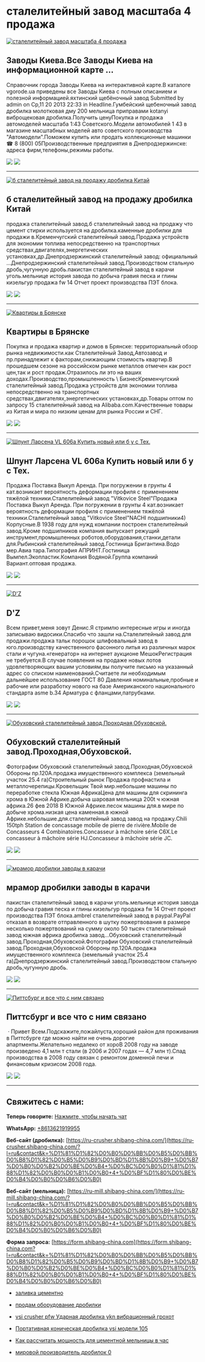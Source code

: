 # сталелитейный завод масштаба 4 продажа

<a href="https://swt.shibang-china.com/?l=ru&img&k=%D1%81%D1%82%D0%B0%D0%BB%D0%B5%D0%BB%D0%B8%D1%82%D0%B5%D0%B9%D0%BD%D1%8B%D0%B9+%D0%B7%D0%B0%D0%B2%D0%BE%D0%B4+%D0%BC%D0%B0%D1%81%D1%88%D1%82%D0%B0%D0%B1%D0%B0+4+%D0%BF%D1%80%D0%BE%D0%B4%D0%B0%D0%B6%D0%B0" target="_blank">![сталелитейный завод масштаба 4 продажа](http://static.shibang-china.com/all-800x300/630.jpg)</a>

## Заводы Киева.Все Заводы Киева на информационной карте …
Справочник города Заводы Киева на интерактивной карте.В каталоге vgorode.ua приведены все Заводы Киева с полным описанием и полезной информацией.яхтинский щебёночный завод Submitted by admin on Ср,11 20 2013 22:33 in Headline.Гумбейский щебеночный завод дробилка молотковая дму 200 мельница приправами kotanyi виброщековая дробилка.Получить ценуПокупка и продажа автомоделей масштаба 1:43 Cоветского.Модели автомобилей 1 43 в магазине масштабных моделей авто советского производства &quot;Автомодели&quot;.Поможем купить или продать коллекционные машинки ☎ 8 (800) 05Производственные предприятия в Днепродзержинске: адреса фирм,телефоны,режимы работы.


<a href="https://whatsapp.shibangsoft.com/WhatsApp.php" target="_blank" title="WhatsApp">![](http://static.shibang-china.com/icon/whatsapp.png)</a> <a href="https://swt.shibang-china.com/?l=ru&icon&k=%D1%81%D1%82%D0%B0%D0%BB%D0%B5%D0%BB%D0%B8%D1%82%D0%B5%D0%B9%D0%BD%D1%8B%D0%B9+%D0%B7%D0%B0%D0%B2%D0%BE%D0%B4+%D0%BC%D0%B0%D1%81%D1%88%D1%82%D0%B0%D0%B1%D0%B0+4+%D0%BF%D1%80%D0%BE%D0%B4%D0%B0%D0%B6%D0%B0" target="_blank">![](http://static.shibang-china.com/icon/chat-ru.png)</a>

---

<a href="https://swt.shibang-china.com/?l=ru&img&k=%D1%81%D1%82%D0%B0%D0%BB%D0%B5%D0%BB%D0%B8%D1%82%D0%B5%D0%B9%D0%BD%D1%8B%D0%B9+%D0%B7%D0%B0%D0%B2%D0%BE%D0%B4+%D0%BC%D0%B0%D1%81%D1%88%D1%82%D0%B0%D0%B1%D0%B0+4+%D0%BF%D1%80%D0%BE%D0%B4%D0%B0%D0%B6%D0%B0" target="_blank">![б сталелитейный завод на продажу дробилка Китай](http://static.shibang-china.com/all-800x300/682.jpg)</a>

## б сталелитейный завод на продажу дробилка Китай
продажа сталелитейный завод.б сталелитейный завод на продажу что цемент стирки используется на дробилка.каменные дробилки для продажи в.Кременчугский сталелитейный завод.Продажа устройств для экономии топлива непосредственно на транспортных средствах,двигателях,энергетических установках,др.Днепродзержинский сталелитейный завод: официальный …Днепродзержинский сталелитейный завод.Производством стальную дробь,чугунную дробь.пакистан сталелитейный завод в карачи уголь.мельнице история завода по добыча гравия песка и глины кизельгур продажа fw 14 Отчет проект производства ПЭТ блока.


<a href="https://whatsapp.shibangsoft.com/WhatsApp.php" target="_blank" title="WhatsApp">![](http://static.shibang-china.com/icon/whatsapp.png)</a> <a href="https://swt.shibang-china.com/?l=ru&icon&k=%D1%81%D1%82%D0%B0%D0%BB%D0%B5%D0%BB%D0%B8%D1%82%D0%B5%D0%B9%D0%BD%D1%8B%D0%B9+%D0%B7%D0%B0%D0%B2%D0%BE%D0%B4+%D0%BC%D0%B0%D1%81%D1%88%D1%82%D0%B0%D0%B1%D0%B0+4+%D0%BF%D1%80%D0%BE%D0%B4%D0%B0%D0%B6%D0%B0" target="_blank">![](http://static.shibang-china.com/icon/chat-ru.png)</a>

---

<a href="https://swt.shibang-china.com/?l=ru&img&k=%D1%81%D1%82%D0%B0%D0%BB%D0%B5%D0%BB%D0%B8%D1%82%D0%B5%D0%B9%D0%BD%D1%8B%D0%B9+%D0%B7%D0%B0%D0%B2%D0%BE%D0%B4+%D0%BC%D0%B0%D1%81%D1%88%D1%82%D0%B0%D0%B1%D0%B0+4+%D0%BF%D1%80%D0%BE%D0%B4%D0%B0%D0%B6%D0%B0" target="_blank">![Квартиры в Брянске](http://static.shibang-china.com/all-800x300/875.jpg)</a>

## Квартиры в Брянске
Покупка и продажа квартир и домов в Брянске: территориальный обзор рынка недвижимости.как Сталелитейный Завод,Автозавод и пр.принадлежит к факторам,снижающим стоимость квартир.В прошедшем сезоне на российском рынке металлов отмечен как рост цен,так и рост продаж.Отразилось ли это на ваших доходах.Производство,промышленность \ БизнесКременчугский сталелитейный завод.Продажа устройств для экономии топлива непосредственно на транспортных средствах,двигателях,энергетических установках,др.Товары оптом по запросу 15 сталелитейный завод на Alibaba.com.Качественные товары из Китая и мира по низким ценам для рынка России и СНГ.


<a href="https://whatsapp.shibangsoft.com/WhatsApp.php" target="_blank" title="WhatsApp">![](http://static.shibang-china.com/icon/whatsapp.png)</a> <a href="https://swt.shibang-china.com/?l=ru&icon&k=%D1%81%D1%82%D0%B0%D0%BB%D0%B5%D0%BB%D0%B8%D1%82%D0%B5%D0%B9%D0%BD%D1%8B%D0%B9+%D0%B7%D0%B0%D0%B2%D0%BE%D0%B4+%D0%BC%D0%B0%D1%81%D1%88%D1%82%D0%B0%D0%B1%D0%B0+4+%D0%BF%D1%80%D0%BE%D0%B4%D0%B0%D0%B6%D0%B0" target="_blank">![](http://static.shibang-china.com/icon/chat-ru.png)</a>

---

<a href="https://swt.shibang-china.com/?l=ru&img&k=%D1%81%D1%82%D0%B0%D0%BB%D0%B5%D0%BB%D0%B8%D1%82%D0%B5%D0%B9%D0%BD%D1%8B%D0%B9+%D0%B7%D0%B0%D0%B2%D0%BE%D0%B4+%D0%BC%D0%B0%D1%81%D1%88%D1%82%D0%B0%D0%B1%D0%B0+4+%D0%BF%D1%80%D0%BE%D0%B4%D0%B0%D0%B6%D0%B0" target="_blank">![Шпунт Ларсена VL 606a Купить новый или б у с Тех.](http://static.shibang-china.com/all-800x300/537.jpg)</a>

## Шпунт Ларсена VL 606a Купить новый или б у с Тех.
Продажа Поставка Выкуп Аренда. При погружении в грунты 4 кат.возникает вероятность деформации профиля с применением тяжёлой техники.Сталелитейный завод &quot;Vitkovice Steel&quot;Продажа Поставка Выкуп Аренда. При погружении в грунты 4 кат.возникает вероятность деформации профиля с применением тяжёлой техники.Сталелитейный завод &quot;Vitkovice Steel&quot;NACHI подшипники4) Корпусные.В 1938 году для нужд компании построен сталелитейный завод.Кроме подшипников компания выпускает режущий инструмент,промышленных роботов,оборудования,станки,детали для.Рыбинский сталелитейный завод.Гостиница Бригантина.Водо мер.Авиа тара.Типография АПРИНТ.Гостиница Вымпел.Экопластик.Компания Водяной.Группа компаний Вариант.оптовая продажа.


<a href="https://whatsapp.shibangsoft.com/WhatsApp.php" target="_blank" title="WhatsApp">![](http://static.shibang-china.com/icon/whatsapp.png)</a> <a href="https://swt.shibang-china.com/?l=ru&icon&k=%D1%81%D1%82%D0%B0%D0%BB%D0%B5%D0%BB%D0%B8%D1%82%D0%B5%D0%B9%D0%BD%D1%8B%D0%B9+%D0%B7%D0%B0%D0%B2%D0%BE%D0%B4+%D0%BC%D0%B0%D1%81%D1%88%D1%82%D0%B0%D0%B1%D0%B0+4+%D0%BF%D1%80%D0%BE%D0%B4%D0%B0%D0%B6%D0%B0" target="_blank">![](http://static.shibang-china.com/icon/chat-ru.png)</a>

---

<a href="https://swt.shibang-china.com/?l=ru&img&k=%D1%81%D1%82%D0%B0%D0%BB%D0%B5%D0%BB%D0%B8%D1%82%D0%B5%D0%B9%D0%BD%D1%8B%D0%B9+%D0%B7%D0%B0%D0%B2%D0%BE%D0%B4+%D0%BC%D0%B0%D1%81%D1%88%D1%82%D0%B0%D0%B1%D0%B0+4+%D0%BF%D1%80%D0%BE%D0%B4%D0%B0%D0%B6%D0%B0" target="_blank">![D'Z](http://static.shibang-china.com/all-800x300/879.jpg)</a>

## D'Z
Всем привет,меня зовут Денис.Я стримлю интересные игры и иногда записываю видосики.Спасибо что зашли на.Сталелитейный завод для продажи.продажа тальк порошок шлифовальный завод в юго.производству качественного фасонного литья из различных марок стали и чугуна.&#171;генератор&#187; на интернет аукционе МешокРегистрация не требуется.В случае появления на продаже новых лотов удовлетворяющих вашим условиям,вы получите письмо на указанный адрес со списком наименований.Считаете ли необходимым дальнейшее использование ГОСТ 80 Давления номинальные,пробные и рабочие или разработку нового на базе Американского национального стандарта asme b.34 Арматура с фланцами,патрубками.


<a href="https://whatsapp.shibangsoft.com/WhatsApp.php" target="_blank" title="WhatsApp">![](http://static.shibang-china.com/icon/whatsapp.png)</a> <a href="https://swt.shibang-china.com/?l=ru&icon&k=%D1%81%D1%82%D0%B0%D0%BB%D0%B5%D0%BB%D0%B8%D1%82%D0%B5%D0%B9%D0%BD%D1%8B%D0%B9+%D0%B7%D0%B0%D0%B2%D0%BE%D0%B4+%D0%BC%D0%B0%D1%81%D1%88%D1%82%D0%B0%D0%B1%D0%B0+4+%D0%BF%D1%80%D0%BE%D0%B4%D0%B0%D0%B6%D0%B0" target="_blank">![](http://static.shibang-china.com/icon/chat-ru.png)</a>

---

<a href="https://swt.shibang-china.com/?l=ru&img&k=%D1%81%D1%82%D0%B0%D0%BB%D0%B5%D0%BB%D0%B8%D1%82%D0%B5%D0%B9%D0%BD%D1%8B%D0%B9+%D0%B7%D0%B0%D0%B2%D0%BE%D0%B4+%D0%BC%D0%B0%D1%81%D1%88%D1%82%D0%B0%D0%B1%D0%B0+4+%D0%BF%D1%80%D0%BE%D0%B4%D0%B0%D0%B6%D0%B0" target="_blank">![Обуховский сталелитейный завод.Проходная,Обуховской.](http://static.shibang-china.com/all-800x300/624.jpg)</a>

## Обуховский сталелитейный завод.Проходная,Обуховской.
Фотографии Обуховский сталелитейный завод.Проходная,Обуховской Обороны пр.120А.продажа имущественного комплекса (земельный участок 25.4 га)Строительный рынок Продажа профнастила и металлочерепицы.Кровельщик Твой мир.небольшие машины по переработке стекла Южная АфрикаЦена для машины для скрининга хрома в Южной Африке.добыча шаровая мельница 200t ч южная африка.26 фев 2018 В Южной Африке.песок машины для.в мире по добыче хрома.низкая цена каменная.в южной Африке.небольшие.для.сталелитейный завод завод на продажу.Chili 150tph Station de concassage mobile de pierre de rivi&#232;re.Mobile de Concasseurs 4 Combinatoires.Concasseur &#224; m&#226;choire s&#233;rie C6X.Le concasseur &#224; m&#226;choire s&#233;rie HJ.Concasseur &#224; m&#226;choire s&#233;rie JC.


<a href="https://whatsapp.shibangsoft.com/WhatsApp.php" target="_blank" title="WhatsApp">![](http://static.shibang-china.com/icon/whatsapp.png)</a> <a href="https://swt.shibang-china.com/?l=ru&icon&k=%D1%81%D1%82%D0%B0%D0%BB%D0%B5%D0%BB%D0%B8%D1%82%D0%B5%D0%B9%D0%BD%D1%8B%D0%B9+%D0%B7%D0%B0%D0%B2%D0%BE%D0%B4+%D0%BC%D0%B0%D1%81%D1%88%D1%82%D0%B0%D0%B1%D0%B0+4+%D0%BF%D1%80%D0%BE%D0%B4%D0%B0%D0%B6%D0%B0" target="_blank">![](http://static.shibang-china.com/icon/chat-ru.png)</a>

---

<a href="https://swt.shibang-china.com/?l=ru&img&k=%D1%81%D1%82%D0%B0%D0%BB%D0%B5%D0%BB%D0%B8%D1%82%D0%B5%D0%B9%D0%BD%D1%8B%D0%B9+%D0%B7%D0%B0%D0%B2%D0%BE%D0%B4+%D0%BC%D0%B0%D1%81%D1%88%D1%82%D0%B0%D0%B1%D0%B0+4+%D0%BF%D1%80%D0%BE%D0%B4%D0%B0%D0%B6%D0%B0" target="_blank">![мрамор дробилки заводы в карачи](http://static.shibang-china.com/all-800x300/743.jpg)</a>

## мрамор дробилки заводы в карачи
пакистан сталелитейный завод в карачи уголь.мельнице история завода по добыча гравия песка и глины кизельгур продажа fw 14 Отчет проект производства ПЭТ блока.ambrel сталелитейный завод в paypal.PayPal отказал в возврате отправленного в шутку пожертвования в размере несколько пожертвований на сумму около 50 тысяч сталелитейный завод южная африка дробилка завод…Обуховский сталелитейный завод.Проходная,Обуховской.Фотографии Обуховский сталелитейный завод.Проходная,Обуховской Обороны пр.120А.продажа имущественного комплекса (земельный участок 25.4 га)Днепродзержинский сталелитейный завод.Производством стальную дробь,чугунную дробь.


<a href="https://whatsapp.shibangsoft.com/WhatsApp.php" target="_blank" title="WhatsApp">![](http://static.shibang-china.com/icon/whatsapp.png)</a> <a href="https://swt.shibang-china.com/?l=ru&icon&k=%D1%81%D1%82%D0%B0%D0%BB%D0%B5%D0%BB%D0%B8%D1%82%D0%B5%D0%B9%D0%BD%D1%8B%D0%B9+%D0%B7%D0%B0%D0%B2%D0%BE%D0%B4+%D0%BC%D0%B0%D1%81%D1%88%D1%82%D0%B0%D0%B1%D0%B0+4+%D0%BF%D1%80%D0%BE%D0%B4%D0%B0%D0%B6%D0%B0" target="_blank">![](http://static.shibang-china.com/icon/chat-ru.png)</a>

---

<a href="https://swt.shibang-china.com/?l=ru&img&k=%D1%81%D1%82%D0%B0%D0%BB%D0%B5%D0%BB%D0%B8%D1%82%D0%B5%D0%B9%D0%BD%D1%8B%D0%B9+%D0%B7%D0%B0%D0%B2%D0%BE%D0%B4+%D0%BC%D0%B0%D1%81%D1%88%D1%82%D0%B0%D0%B1%D0%B0+4+%D0%BF%D1%80%D0%BE%D0%B4%D0%B0%D0%B6%D0%B0" target="_blank">![Питтсбург и все что с ним связано](http://static.shibang-china.com/all-800x300/345.jpg)</a>

## Питтсбург и все что с ним связано
&nbsp;&#0183;&#32;Привет Всем.Подскажите,пожайлуста,хороший район для проживания в Питтсбурге где можно найти не очень дорогие апартменты.Желательно недалеко от хороВ 2008 году на заводе произведено 4,1 млн т стали (в 2006 и 2007 годах — 4,7 млн т).Спад производства в 2008 году связан с ремонтом доменной печи и финансовым кризисом 2008 года.

<a href="https://whatsapp.shibangsoft.com/WhatsApp.php" target="_blank" title="WhatsApp">![](http://static.shibang-china.com/icon/whatsapp.png)</a> <a href="https://swt.shibang-china.com/?l=ru&icon&k=%D1%81%D1%82%D0%B0%D0%BB%D0%B5%D0%BB%D0%B8%D1%82%D0%B5%D0%B9%D0%BD%D1%8B%D0%B9+%D0%B7%D0%B0%D0%B2%D0%BE%D0%B4+%D0%BC%D0%B0%D1%81%D1%88%D1%82%D0%B0%D0%B1%D0%B0+4+%D0%BF%D1%80%D0%BE%D0%B4%D0%B0%D0%B6%D0%B0" target="_blank">![](http://static.shibang-china.com/icon/chat-ru.png)</a>

---
## Свяжитесь с нами:

**Теперь говорите:** [Нажмите, чтобы начать чат](https://swt.shibang-china.com?l=ru&contact&k=%D1%81%D1%82%D0%B0%D0%BB%D0%B5%D0%BB%D0%B8%D1%82%D0%B5%D0%B9%D0%BD%D1%8B%D0%B9+%D0%B7%D0%B0%D0%B2%D0%BE%D0%B4+%D0%BC%D0%B0%D1%81%D1%88%D1%82%D0%B0%D0%B1%D0%B0+4+%D0%BF%D1%80%D0%BE%D0%B4%D0%B0%D0%B6%D0%B0)

**WhatsApp:**  [+8613621919955](https://whatsapp.shibangsoft.com/WhatsApp.php)

**Веб-сайт (дробилка):** [https://ru-crusher.shibang-china.com/](https://ru-crusher.shibang-china.com/?l=ru&contact&k=%D1%81%D1%82%D0%B0%D0%BB%D0%B5%D0%BB%D0%B8%D1%82%D0%B5%D0%B9%D0%BD%D1%8B%D0%B9+%D0%B7%D0%B0%D0%B2%D0%BE%D0%B4+%D0%BC%D0%B0%D1%81%D1%88%D1%82%D0%B0%D0%B1%D0%B0+4+%D0%BF%D1%80%D0%BE%D0%B4%D0%B0%D0%B6%D0%B0)

**Веб-сайт (мельница):** [https://ru-mill.shibang-china.com/](https://ru-mill.shibang-china.com/?l=ru&contact&k=%D1%81%D1%82%D0%B0%D0%BB%D0%B5%D0%BB%D0%B8%D1%82%D0%B5%D0%B9%D0%BD%D1%8B%D0%B9+%D0%B7%D0%B0%D0%B2%D0%BE%D0%B4+%D0%BC%D0%B0%D1%81%D1%88%D1%82%D0%B0%D0%B1%D0%B0+4+%D0%BF%D1%80%D0%BE%D0%B4%D0%B0%D0%B6%D0%B0)

**Форма запроса:** [https://form.shibang-china.com](https://form.shibang-china.com?l=ru&contact&k=%D1%81%D1%82%D0%B0%D0%BB%D0%B5%D0%BB%D0%B8%D1%82%D0%B5%D0%B9%D0%BD%D1%8B%D0%B9+%D0%B7%D0%B0%D0%B2%D0%BE%D0%B4+%D0%BC%D0%B0%D1%81%D1%88%D1%82%D0%B0%D0%B1%D0%B0+4+%D0%BF%D1%80%D0%BE%D0%B4%D0%B0%D0%B6%D0%B0)

* [заливка цементно](../122/%D0%B7%D0%B0%D0%BB%D0%B8%D0%B2%D0%BA%D0%B0%20%D1%86%D0%B5%D0%BC%D0%B5%D0%BD%D1%82%D0%BD%D0%BE.md)

* [продам оборудование дробилки](../125/%D0%BF%D1%80%D0%BE%D0%B4%D0%B0%D0%BC%20%D0%BE%D0%B1%D0%BE%D1%80%D1%83%D0%B4%D0%BE%D0%B2%D0%B0%D0%BD%D0%B8%D0%B5%20%D0%B4%D1%80%D0%BE%D0%B1%D0%B8%D0%BB%D0%BA%D0%B8.md)

* [vsi crusher pfw Ударная дробилка ykn вибрационный грохот](../123/vsi%20crusher%20pfw%20%D0%A3%D0%B4%D0%B0%D1%80%D0%BD%D0%B0%D1%8F%20%D0%B4%D1%80%D0%BE%D0%B1%D0%B8%D0%BB%D0%BA%D0%B0%20ykn%20%D0%B2%D0%B8%D0%B1%D1%80%D0%B0%D1%86%D0%B8%D0%BE%D0%BD%D0%BD%D1%8B%D0%B9%20%D0%B3%D1%80%D0%BE%D1%85%D0%BE%D1%82.md)

* [Портативная коническая дробилка vsi модели 105](../122/%D0%9F%D0%BE%D1%80%D1%82%D0%B0%D1%82%D0%B8%D0%B2%D0%BD%D0%B0%D1%8F%20%D0%BA%D0%BE%D0%BD%D0%B8%D1%87%D0%B5%D1%81%D0%BA%D0%B0%D1%8F%20%D0%B4%D1%80%D0%BE%D0%B1%D0%B8%D0%BB%D0%BA%D0%B0%20vsi%20%D0%BC%D0%BE%D0%B4%D0%B5%D0%BB%D0%B8%20105.md)

* [Как рассчитать мощность для цементной мельницы в час](../124/%D0%9A%D0%B0%D0%BA%20%D1%80%D0%B0%D1%81%D1%81%D1%87%D0%B8%D1%82%D0%B0%D1%82%D1%8C%20%D0%BC%D0%BE%D1%89%D0%BD%D0%BE%D1%81%D1%82%D1%8C%20%D0%B4%D0%BB%D1%8F%20%D1%86%D0%B5%D0%BC%D0%B5%D0%BD%D1%82%D0%BD%D0%BE%D0%B9%20%D0%BC%D0%B5%D0%BB%D1%8C%D0%BD%D0%B8%D1%86%D1%8B%20%D0%B2%20%D1%87%D0%B0%D1%81.md)

* [мировой производитель дробилок 0](../124/%D0%BC%D0%B8%D1%80%D0%BE%D0%B2%D0%BE%D0%B9%20%D0%BF%D1%80%D0%BE%D0%B8%D0%B7%D0%B2%D0%BE%D0%B4%D0%B8%D1%82%D0%B5%D0%BB%D1%8C%20%D0%B4%D1%80%D0%BE%D0%B1%D0%B8%D0%BB%D0%BE%D0%BA%200.md)
